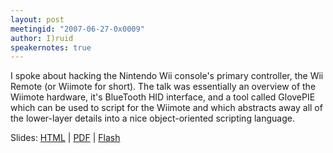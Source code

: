 ```yaml
---
layout: post
meetingid: "2007-06-27-0x0009"
author: I)ruid
speakernotes: true
---
```


I spoke about hacking the Nintendo Wii console's primary controller, the
Wii Remote (or Wiimote for short). The talk was essentially an overview
of the Wiimote hardware, it's BlueTooth HID interface, and a tool called
GlovePIE which can be used to script for the Wiimote and which abstracts
away all of the lower-layer details into a nice object-oriented
scripting language.

Slides:
[HTML](http://druid.caughq.org/presentations/turbo/Wiimote-Hacking/) | [PDF](http://druid.caughq.org/presentations/turbo/Wiimote-Hacking.pdf) | [Flash](http://druid.caughq.org/presentations/turbo/Wiimote-Hacking.swf)

